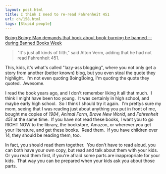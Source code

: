 ```yaml
---
layout: post.html
title: I think I need to re-read Fahrenheit 451
url: ch/158.html
tags: [Stupid people]
---
```

[Boing Boing: Man demands that book about book-burning be banned -- during Banned Books Week](http://www.boingboing.net/2006/10/04/man_demands_that_boo.html)

> "It's just all kinds of filth," said Alton Verm, adding that he had not read Fahrenheit 451.

This, kids, it's what's called "lazy-ass blogging", where you not only get a story from another (better known) blog, but you even steal the quote they highlight.  I'm not even quoting BoingBoing, I'm quoting the quote they quoted.  Awesome.

I read the book years ago, and I don't remember liking it all that much.  I think I might have been too young.  It was certainly in high school, and maybe early high school.  So I think I should try it again.  I'm prettys sure my mom, seeing that I was reading just about anything you put in front of me, bought me copies of _1984_, _Animal Farm_, _Brave New World_, and _Fahrenheit 451_ at the same time.  If you have not read these books, I want you to go RIGHT NOW to the library, the bookstore, Amazon, or wherever you get your literature, and get these books.  Read them.  If you have children over 14, they should be reading them, too.

In fact, you should read them together.  You don't have to read aloud, you can both have your own copy, but read and talk about them with your kids. Or you read them first, if you're afraid some parts are inappropriate for your kids.  That way you can be prepared when your kids ask you about those parts.
